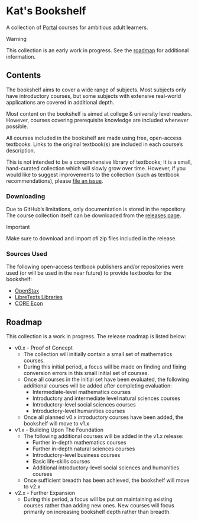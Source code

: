 # Kat's Bookshelf
A collection of [Portal](https://github.com/School-of-Life-Project/Portal-App) courses for ambitious adult learners.

> [!WARNING]
> This collection is an early work in progress. See the [roadmap](#roadmap) for additional information.

## Contents

The bookshelf aims to cover a wide range of subjects. Most subjects only have introductory courses, but some subjects with extensive real-world applications are covered in additional depth.

Most content on the bookshelf is aimed at college & university level readers. However, courses covering prerequisite knowledge are included whenever possible.

All courses included in the bookshelf are made using free, open-access textbooks. Links to the original textbook(s) are included in each course’s description.

This is not intended to be a comprehensive library of textbooks; It is a small, hand-curated collection which will slowly grow over time. However, if you would like to suggest improvements to the collection (such as textbook recommendations), please [file an issue](https://github.com/transkatgirl/kats-bookshelf/issues).

### Downloading

Due to GitHub’s limitations, only documentation is stored in the repository. The course collection itself can be downloaded from the [releases page](https://github.com/transkatgirl/kats-bookshelf/releases).

> [!IMPORTANT]
> Make sure to download and import *all* zip files included in the release.

### Sources Used

The following open-access textbook publishers and/or repositories were used (or will be used in the near future) to provide textbooks for the bookshelf:

- [OpenStax](https://openstax.org)
- [LibreTexts Libraries](https://libretexts.org/platforms/libraries/)
- [CORE Econ](https://www.core-econ.org)

## Roadmap

This collection is a work in progress. The release roadmap is listed below:

- v0.x - Proof of Concept
	- The collection will initially contain a small set of mathematics courses.
	- During this initial period, a focus will be made on finding and fixing conversion errors in this small initial set of courses.
	- Once all courses in the initial set have been evaluated, the following additional courses will be added after completing evaluation:
		- Intermediate-level mathematics courses
		- Introductory and intermediate level natural sciences courses
		- Introductory-level social sciences courses
		- Introductory-level humanities courses
	- Once all planned v0.x introductory courses have been added, the bookshelf will move to v1.x
- v1.x - Building Upon The Foundation
	- The following additional courses will be added in the v1.x release:
		- Further in-depth mathematics courses
		- Further in-depth natural sciences courses
		- Introductory-level business courses
		- Basic life-skills courses
		- Additional introductory-level social sciences and humanities courses
	- Once sufficient breadth has been achieved, the bookshelf will move to v2.x
- v2.x - Further Expansion
	- During this period, a focus will be put on maintaining existing courses rather than adding new ones. New courses will focus primarily on increasing bookshelf depth rather than breadth.
